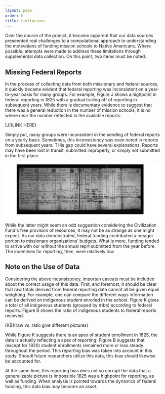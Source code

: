 ```yaml
---
layout: page
order: 5
title: Limitations
---
```


Over the course of the proejct, it became apparent that our data sources preseented real challenges to a computational approach to understanding the motivations of funding mission schools to Native Americans. Where possible, attempts were made to address these limitations through supplemental data collection. On this point, two items must be noted.

## Missing Federal Reports

In the process of collecting data from both missionary and federal sources, it quickly became evident that federal reporting was inconsistent on a year-to-year basis for many groups. For example, Figure J shows a highpoint in federal reporting in 1825 with a gradual trailing off of reporting in subsequent years. While there is documentary evidence to suggest that there was a general reduction in the number of mission schools, it is no where near the number reflected in the available reports.

[J](LINK HERE)

Simply put, many groups were inconsistent in the sending of federal reports on a yearly basis. Sometimes, this inconsistency was even noted in reports from subsequent years. THis gap could have several explanations. Reports may have been lost in transit, submitted improperly, or simply not submitted in the first place.

![Failure to Submit Reports](https://raw.githubusercontent.com/alex-mayfield/fmsreport/gh-pages/assets/failure.png)

While the latter might seem an odd suggestion considering the Civilization Fund's free provision of resources, it may not be as strange as one might expect. As our data demonstrated, federal funding contributed a meager portion to missionary organizations' budgets. What is more, funding tended to arrive with our without the annual reprt submitted from the year before. The incentives for reporting, then, were relatively low.

## Note on the Use of Data

Considering the above inconsistency, importan caveats must be included about the correct usage of this data. First, and foremost, it should be clear that raw totals derived from federal reporting data cannot all be given equal weighting. For example, one can compare the different ways information can be derived on indigenous student enrolled in the school. Figure K gives a total of all indigenous students (grouped by tribe) according to federal reports. Figure B shows the ratio of indigenous students to federal reports recieved.

[KB](raw vs. ratio give different pictures)

While Figure K suggests there is an apex of student enrollment in 1825, the data is actually reflecting a apex of reporting. Figure B suggests that (except for 1820) student enrollments remained more or less steady throughout the period. This reporting bias was taken into account in this study. Shoudl future researchers utilize this data, this bias should likewise be accounted for.

At the same time, this reporting bias does not so corrupt the data that a generalizable picture is impossible 1825 was a highpoint for reporting, as well as funding. When analysis is pointed towards the dynamics of federal funding, this data bias may become an asset.